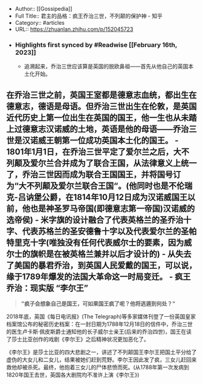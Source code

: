 - Author:: [[Gossipedia]]
- Full Title:: 君主的品格：疯王乔治三世，不列颠的保护神 - 知乎
- Category:: #articles
- URL:: https://zhuanlan.zhihu.com/p/152045723
- ### Highlights first synced by #Readwise [[February 16th, 2023]]
    - 追溯起来，乔治三世应该算是英国的脱欧鼻祖——首先从他自己的英国本土化开始。

在乔治三世之前，英国王室都是德意志血统，都出生在德意志，德语是母语。但乔治三世出生在伦敦，是英国近代历史上第一位出生在英国的国王，他一生也从未踏上过德意志汉诺威的土地，英语是他的母语——**乔治三世是汉诺威王朝第一位成功英国本土化的国王**。
    - 1801年1月1日，在乔治三世平定了爱尔兰之后，大不列颠及爱尔兰合并成为了联合王国，从法律意义上统一了，乔治三世因而成为联合王国国王，并将国号订为“大不列颠及爱尔兰联合王国“。(他同时也是不伦瑞克-吕讷堡公爵，在1814年10月12日成为汉诺威国王以前，他也是神圣罗马帝国(即德意志第一帝国)汉诺威的选帝侯)
    - 米字旗的设计融合了代表英格兰的圣乔治十字、代表苏格兰的圣安德鲁十字以及代表爱尔兰的圣帕特里克十字(唯独没有任何代表威尔士的要素，因为威尔士的旗帜是在被英格兰兼并以后才设计的)
    - 从失去了美国的暴君乔治，到英国人民爱戴的国王，可以说，缘于1789年爆发的法国大革命这一时局变迁。
    - **疯王乔治：现实版 “李尔王”**
------------------


> **"疯子会想象自己是国王，可如果国王疯了呢？他将逃遁到何处？"**

  


2018年底，英国《每日电讯报》(The Telegraph)等多家媒体刊登了一份英国皇家档案馆公布的秘密历史档案：在一封日期为1788年12月18日的信件中，乔治三世的医生卢卡斯·佩皮斯爵士通知他的长子威尔士亲王(后来的乔治四世)，国王在读了莎士比亚创作的戏剧《李尔王》之后精神状况更加恶化了。

  


《李尔王》是莎士比亚的四大悲剧之一，讲述了不列颠国王李尔王把国土平分给了虚伪的大女儿和二女儿，结果被她们赶到荒野。李尔王因此发了疯，三女儿赶回来救他却被杀死。最终，他抱着三女儿的尸体悲愤而死。(从1788年第一次发病到1820年国王去世，英国各大剧院均不准许上演《李尔王》)
